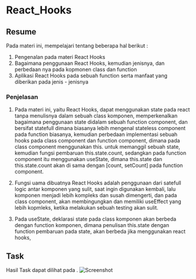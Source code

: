 # React_Hooks

## Resume
Pada materi ini, mempelajari tentang beberapa hal berikut :
1. Pengenalan pada materi React Hooks
2. Bagaimana penggunaan React Hooks, kemudian jenisnya, dan perbedaan nya pada kopmonen class dan function
3. Aplikasi React Hooks pada sebuah function serta manfaat yang diberikan pada jenis - jenisnya

### Penjelasan
1. Pada materi ini, yaitu React Hooks, dapat menggunakan state pada react tanpa menulisnya dalam sebuah class komponen, memperkenalkan bagaimana penggunaan state didalam sebuah function component, dan bersifat statefull dimana biasanya lebih mengenal stateless component pada function biasanya, kemudian perbedaan implementasi sebuah hooks pada class component dan function component, dimana pada class component menggunakan this. untuk memanggil sebuah state, kemudian fungsi pembaruan this.state.count, sedangkan pada function component itu menggunakan useState, dimana this.state dan this.state.count akan di sama dengan [count, setCount] pada function component.

2. Fungsi uama dibuatnya React Hooks adalah penggunaan dari satefull logic antar komponen yang sulit, saat ingin digunakan kembali, lalu komponen menjadi lebih kompleks dan susah dimengerti, dan pada class component, akan membingungkan dan memiliki useEffect yang lebih kopmleks, ketika melakukan sebuah testing akan sulit.

3. Pada useState, deklarasi state pada class komponen akan berbeda dengan function komponen, dimana penulisan this.state dengan function pembaruan pada state, akan berbeda jika menggunakan react hooks, 

## Task 

Hasil Task dapat dilihat pada .
![Screenshot]()
